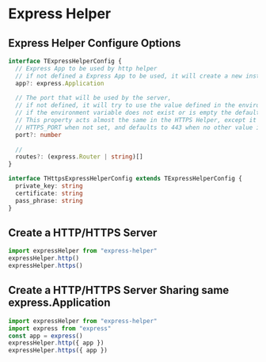 # Express Helper

## Express Helper Configure Options

```typescript
interface TExpressHelperConfig {
  // Express App to be used by http helper
  // if not defined a Express App to be used, it will create a new instance
  app?: express.Application
  
  // The port that will be used by the server, 
  // if not defined, it will try to use the value defined in the environment variable caled HTTP_PORT, 
  // if the environment variable does not exist or is empty the default value will be 80.
  // This property acts almost the same in the HTTPS Helper, except it looks for the environment variable named 
  // HTTPS_PORT when not set, and defaults to 443 when no other value is found.
  port?: number
  
  //
  routes?: (express.Router | string)[]
}
```

```typescript
interface THttpsExpressHelperConfig extends TExpressHelperConfig {
  private_key: string
  certificate: string
  pass_phrase: string
}
```

## Create a HTTP/HTTPS Server

```typescript
import expressHelper from "express-helper"
expressHelper.http()
expressHelper.https()
```

## Create a HTTP/HTTPS Server Sharing same express.Application

```typescript
import expressHelper from "express-helper"
import express from "express"
const app = express()
expressHelper.http({ app })
expressHelper.https({ app })
```
